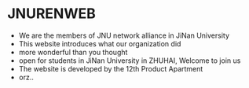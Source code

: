 # JNURENWEB
+ We are the members of JNU network alliance in JiNan University
+ This website introduces what our organization did
+ more wonderful than you thought
+ open for students in JiNan University in ZHUHAI, Welcome to join us
+ The website is developed by the 12th Product Apartment
+ orz..

